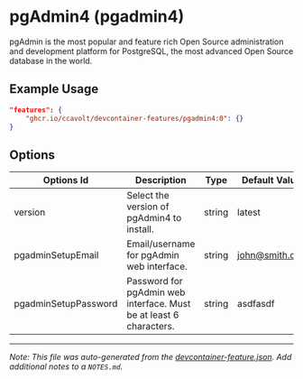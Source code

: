 
# pgAdmin4 (pgadmin4)

pgAdmin is the most popular and feature rich Open Source administration and development platform for PostgreSQL, the most advanced Open Source database in the world.

## Example Usage

```json
"features": {
    "ghcr.io/ccavolt/devcontainer-features/pgadmin4:0": {}
}
```

## Options

| Options Id | Description | Type | Default Value |
|-----|-----|-----|-----|
| version | Select the version of pgAdmin4 to install. | string | latest |
| pgadminSetupEmail | Email/username for pgAdmin web interface. | string | john@smith.dev |
| pgadminSetupPassword | Password for pgAdmin web interface. Must be at least 6 characters. | string | asdfasdf |



---

_Note: This file was auto-generated from the [devcontainer-feature.json](https://github.com/ccavolt/devcontainer-features/blob/main/src/pgadmin4/devcontainer-feature.json).  Add additional notes to a `NOTES.md`._
